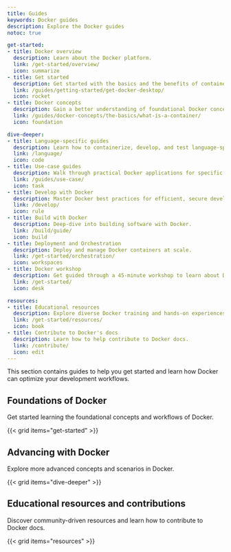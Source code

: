 ```yaml
---
title: Guides
keywords: Docker guides
description: Explore the Docker guides
notoc: true

get-started:
- title: Docker overview
  description: Learn about the Docker platform.
  link: /get-started/overview/
  icon: summarize
- title: Get started
  description: Get started with the basics and the benefits of containerizing your applications.
  link: /guides/getting-started/get-docker-desktop/
  icon: rocket
- title: Docker concepts
  description: Gain a better understanding of foundational Docker concepts.
  link: /guides/docker-concepts/the-basics/what-is-a-container/
  icon: foundation

dive-deeper:
- title: Language-specific guides
  description: Learn how to containerize, develop, and test language-specific apps using Docker.
  link: /language/
  icon: code
- title: Use-case guides
  description: Walk through practical Docker applications for specific scenarios.
  link: /guides/use-case/
  icon: task
- title: Develop with Docker
  description: Master Docker best practices for efficient, secure development.
  link: /develop/
  icon: rule
- title: Build with Docker
  description: Deep-dive into building software with Docker.
  link: /build/guide/
  icon: build
- title: Deployment and Orchestration
  description: Deploy and manage Docker containers at scale.
  link: /get-started/orchestration/
  icon: workspaces
- title: Docker workshop
  description: Get guided through a 45-minute workshop to learn about Docker.
  link: /get-started/
  icon: desk

resources:
- title: Educational resources
  description: Explore diverse Docker training and hands-on experiences.
  link: /get-started/resources/
  icon: book
- title: Contribute to Docker's docs
  description: Learn how to help contribute to Docker docs.
  link: /contribute/
  icon: edit
---
```


This section contains guides to help you get started and learn how Docker can optimize your development workflows.

## Foundations of Docker

Get started learning the foundational concepts and workflows of Docker.

{{< grid items="get-started" >}}

## Advancing with Docker

Explore more advanced concepts and scenarios in Docker.

{{< grid items="dive-deeper" >}}

## Educational resources and contributions

Discover community-driven resources and learn how to contribute to Docker docs.

{{< grid items="resources" >}}
